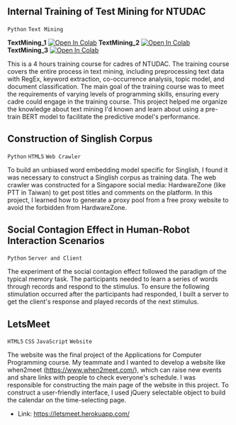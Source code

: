 ## Internal Training of Test Mining for NTUDAC

`Python` `Text Mining`

**TextMining_1** [![Open In Colab](https://colab.research.google.com/assets/colab-badge.svg)](https://colab.research.google.com/github/YL-Cheng/Portfolio/blob/main/DAC_Internal_Training/jupyternb/TextMining_1.ipynb) **TextMining_2** [![Open In Colab](https://colab.research.google.com/assets/colab-badge.svg)](https://colab.research.google.com/github/YL-Cheng/Portfolio/blob/main/DAC_Internal_Training/jupyternb/TextMining_2.ipynb) **TextMining_3** [![Open In Colab](https://colab.research.google.com/assets/colab-badge.svg)](https://colab.research.google.com/github/YL-Cheng/Portfolio/blob/main/DAC_Internal_Training/jupyternb/TextMining_3.ipynb)

This is a 4 hours training course for cadres of NTUDAC. The training course covers the entire process in text mining, including preprocessing text data with RegEx, keyword extraction, co-occurrence analysis, topic model, and document classification. The main goal of the training course was to meet the requirements of varying levels of programming skills, ensuring every cadre could engage in the training course. This project helped me organize the knowledge about text mining I'd known and learn about using a pre-train BERT model to facilitate the predictive model's performance.

## Construction of Singlish Corpus

`Python` `HTML5` `Web Crawler`

To build an unbiased word embedding model specific for Singlish, I found it was necessary to construct a Singlish corpus as     training data. The web crawler was constructed for a Singapore social media: HardwareZone (like PTT in Taiwan) to get post titles and comments on the platform. In this project, I learned how to generate a proxy pool from a free proxy website to avoid the forbidden from HardwareZone.

## Social Contagion Effect in Human-Robot Interaction Scenarios

`Python` `Server and Client`

The experiment of the social contagion effect followed the paradigm of the typical memory task. The participants needed to learn a series of words through records and respond to the stimulus. To ensure the following stimulation occurred after the participants had responded, I built a server to get the client's response and played records of the next stimulus.

## LetsMeet

`HTML5` `CSS` `JavaScript` `Website`

The website was the final project of the Applications for Computer Programming course. My teammate and I wanted to develop a     website like when2meet (https://www.when2meet.com/),  which can raise new events and share links with people to check everyone's schedule. I was responsible for constructing the main page of the website in this project. To construct a user-friendly interface, I used jQuery selectable object to build the calendar on the time-selecting page.

- Link: https://letsmeet.herokuapp.com/